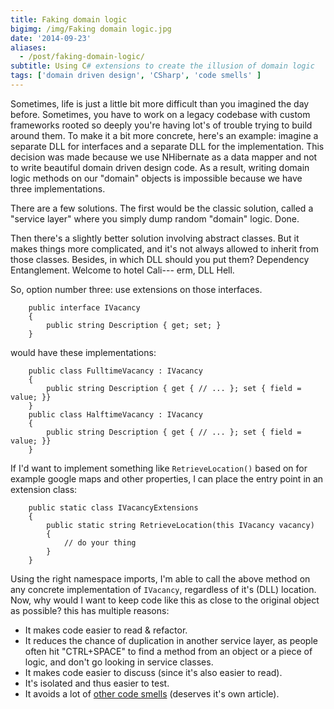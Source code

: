 ```yaml
---
title: Faking domain logic
bigimg: /img/Faking domain logic.jpg
date: '2014-09-23'
aliases:
  - /post/faking-domain-logic/
subtitle: Using C# extensions to create the illusion of domain logic
tags: ['domain driven design', 'CSharp', 'code smells' ]
---
```


Sometimes, life is just a little bit more difficult than you imagined the day before. Sometimes, you have to work on a legacy codebase with custom frameworks rooted so deeply you're having lot's of trouble trying to build around them. To make it a bit more concrete, here's an example: imagine a separate DLL for interfaces and a separate DLL for the implementation. This decision was made because we use NHibernate as a data mapper and not to write beautiful domain driven design code. As a result, writing domain logic methods on our "domain" objects is impossible because we have three implementations. 

There are a few solutions. The first would be the classic solution, called a "service layer" where you simply dump random "domain" logic. Done.

Then there's a slightly better solution involving abstract classes. But it makes things more complicated, and it's not always allowed to inherit from those classes. Besides, in which DLL should you put them? Dependency Entanglement. Welcome to hotel Cali--- erm, DLL Hell. 

So, option number three: use extensions on those interfaces.

        public interface IVacancy
        {
            public string Description { get; set; }
        }

would have these implementations:

        public class FulltimeVacancy : IVacancy
        {
            public string Description { get { // ... }; set { field = value; }}
        }
        public class HalftimeVacancy : IVacancy
        {
            public string Description { get { // ... }; set { field = value; }}
        }

If I'd want to implement something like `RetrieveLocation()` based on for example google maps and other properties, I can place the entry point in an extension class:

        public static class IVacancyExtensions
        {
            public static string RetrieveLocation(this IVacancy vacancy)
            {
                // do your thing
            }
        }

Using the right namespace imports, I'm able to call the above method on any concrete implementation of `IVacancy`, regardless of it's (DLL) location. Now, why would I want to keep code like this as close to the original object as possible? this has multiple reasons:

  - It makes code easier to read & refactor.
  - It reduces the chance of duplication in another service layer, as people often hit "CTRL+SPACE" to find a method from an object or a piece of logic, and don't go looking in service classes.
  - It makes code easier to discuss (since it's also easier to read). 
  - It's isolated and thus easier to test.
  - It avoids a lot of [other code smells](http://martinfowler.com/bliki/CodeSmell.html) (deserves it's own article).
